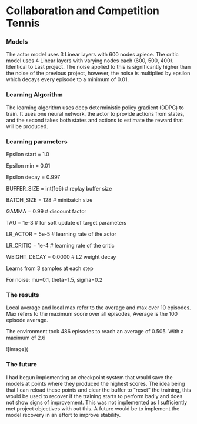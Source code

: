 # Collaboration and Competition Tennis

### Models

The actor model uses 3 Linear layers with 600 nodes apiece. The critic model uses 4 Linear layers with varying nodes each (600, 500, 400). Identical to Last project. The noise applied to this is significantly higher than the noise of the previous project, however, the noise is multiplied by epsilon which decays every episode to a minimum of 0.01. 

### Learning Algorithm

The learning algorithm uses deep deterministic policy gradient (DDPG) to train. It uses one neural network, the actor to provide actions from states, and the second takes both states and actions to estimate the reward that will be produced.

### Learning parameters

Epsilon start = 1.0

Epsilon min = 0.01

Epsilon decay = 0.997

BUFFER_SIZE = int(1e6) # replay buffer size

BATCH_SIZE = 128 # minibatch size

GAMMA = 0.99 # discount factor

TAU = 1e-3 # for soft update of target parameters

LR_ACTOR = 5e-5 # learning rate of the actor

LR_CRITIC = 1e-4 # learning rate of the critic

WEIGHT_DECAY = 0.0000 # L2 weight decay

Learns from 3 samples at each step

For noise: mu=0.1, theta=1.5, sigma=0.2

### The results

Local average and local max refer to the average and max over 10 episodes. Max refers to the maximum score over all episodes, Average is the 100 episode average. 

The environment took 486 episodes to reach an average of 0.505. With a maximum of 2.6

![image](

### The future

I had begun implementing an checkpoint system that would save the models at points where they produced the highest scores. The idea being that I can reload these points and clear the buffer to "reset" the training, this would be used to recover if the training starts to perform badly and does not show signs of improvement. This was not implemented as I sufficiently met project objectives with out this. A future would be to implement the model recovery in an effort to improve stability.
